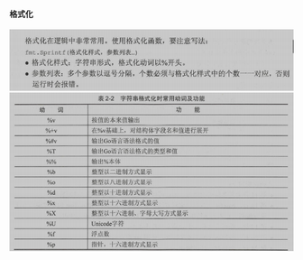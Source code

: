 
#### 格式化
![](assets/markdown-img-paste-20200427141905958.png)
![](assets/markdown-img-paste-20200427141826116.png)
